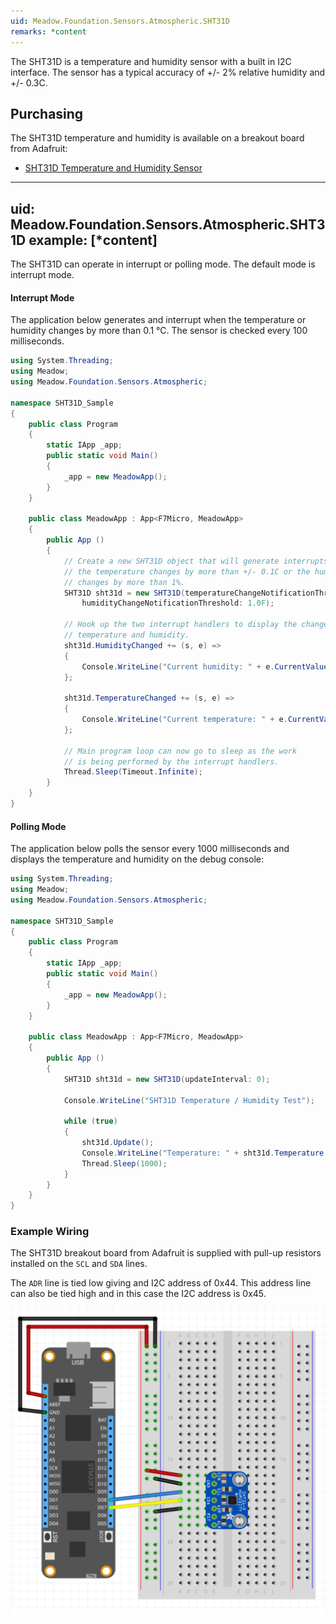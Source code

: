 ```yaml
---
uid: Meadow.Foundation.Sensors.Atmospheric.SHT31D
remarks: *content
---
```


The SHT31D is a temperature and humidity sensor with a built in I2C interface.  The sensor has a typical accuracy of +/- 2% relative humidity and +/- 0.3C.

## Purchasing

The SHT31D temperature and humidity is available on a breakout board from Adafruit:

* [SHT31D Temperature and Humidity Sensor](https://www.adafruit.com/product/2857)

---
uid: Meadow.Foundation.Sensors.Atmospheric.SHT31D
example: [*content]
---

The SHT31D can operate in interrupt or polling mode.  The default mode is interrupt mode.

#### Interrupt Mode

The application below generates and interrupt when the temperature or humidity changes by more than 0.1 &deg;C.  The sensor is checked every 100 milliseconds.

```csharp
using System.Threading;
using Meadow;
using Meadow.Foundation.Sensors.Atmospheric;

namespace SHT31D_Sample
{
    public class Program
    {
        static IApp _app; 
        public static void Main()
        {
            _app = new MeadowApp();
        }
    }
    
    public class MeadowApp : App<F7Micro, MeadowApp>
    {
        public App ()
        {
            // Create a new SHT31D object that will generate interrupts when
            // the temperature changes by more than +/- 0.1C or the humidity
            // changes by more than 1%.
            SHT31D sht31d = new SHT31D(temperatureChangeNotificationThreshold: 0.1F,
                humidityChangeNotificationThreshold: 1.0F);

            // Hook up the two interrupt handlers to display the changes in
            // temperature and humidity.
            sht31d.HumidityChanged += (s, e) =>
            {
                Console.WriteLine("Current humidity: " + e.CurrentValue.ToString("f2"));
            };

            sht31d.TemperatureChanged += (s, e) =>
            {
                Console.WriteLine("Current temperature: " + e.CurrentValue.ToString("f2"));
            };

            // Main program loop can now go to sleep as the work
            // is being performed by the interrupt handlers.
            Thread.Sleep(Timeout.Infinite);
        }
    }
}
```

#### Polling Mode

The application below polls the sensor every 1000 milliseconds and displays the temperature and humidity on the debug console:

```csharp
using System.Threading;
using Meadow;
using Meadow.Foundation.Sensors.Atmospheric;

namespace SHT31D_Sample
{
    public class Program
    {
        static IApp _app; 
        public static void Main()
        {
            _app = new MeadowApp();
        }
    }
    
    public class MeadowApp : App<F7Micro, MeadowApp>
    {
        public App ()
        {
            SHT31D sht31d = new SHT31D(updateInterval: 0);

            Console.WriteLine("SHT31D Temperature / Humidity Test");

            while (true)
            {
                sht31d.Update();
                Console.WriteLine("Temperature: " + sht31d.Temperature.ToString("f2") + ", Humidity: " + sht31d.Humidity.ToString("f2"));
                Thread.Sleep(1000);
            }
        }
    }
}
```

### Example Wiring

The SHT31D breakout board from Adafruit is supplied with pull-up resistors installed on the `SCL` and `SDA` lines.

The `ADR` line is tied low giving and I2C address of 0x44.  This address line can also be tied high and in this case the I2C address is 0x45.

![](../../API_Assets/Meadow.Foundation.Sensors.Atmospheric.SHT31D/SHT31D.svg)